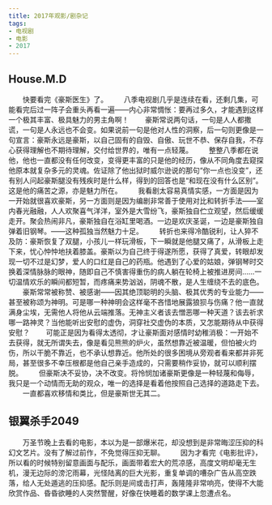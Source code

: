 ```yaml
---
title: 2017年观影/剧杂记
tags:
- 电视剧
- 电影
- 2017
---
```


## House.M.D

　　快要看完《豪斯医生》了。
　　八季电视剧几乎是连续在看，还剩几集，可能看完后过一阵子会重头再看一遍——内心非常惆怅：要再过多久，才能遇到这样一个极其丰富、极具魅力的男主角啊！
　　豪斯常说两句话，一句是人人都撒谎，一句是人永远也不会变。如果说前一句是他对人性的洞察，后一句则更像是一句宣言：豪斯永远是豪斯，以自己固有的自毁、自傲、玩世不恭、保存自我，不存心获得理解也不期待理解，交付给世界的，唯有一点轻蔑。
　　整整八季都在说他，他也一直都没有任何改变，变得更丰富的只是他的经历，像从不同角度去窥探他原本就复杂多元的灵魂。佐证除了他出狱时威尔逊说的那句“你一点也没变”，还有别人问起豪斯腿没有残疾时是什么样，得到的回答也是“和现在没有什么区别”。这是他的痛苦之源，亦是魅力所在。
　　我看剧太容易真情实感，一方面是因为一开始就很喜欢豪斯，另一方面则是因为编剧非常善于使用对比和转折手法——室内春光融融，人人欢聚喜气洋洋，室外是大雪纷飞，豪斯独自伫立观望，然后缓缓走开。聚会热闹非凡，豪斯独自在浴缸里喝酒。一边是欢庆圣诞，一边是豪斯独自弹着旧钢琴。——这种孤独当然魅力十足。
　　转折也来得冷酷锐利，让人猝不及防：豪斯恢复了双腿，小孩儿一样玩滑板，下一瞬就是他腿又痛了，从滑板上走下来，忧心忡忡地扶着膝盖。豪斯以为自己终于得遂所愿，获得了真爱，转眼却发现一切不过是幻梦，爱人的口红是自己的药瓶。他遇到了心爱的姑娘，弹钢琴时交换着深情脉脉的眼神，随即自己不慎害得重伤的病人躺在轮椅上被推进房间……一切温情欢乐的瞬间都短暂，而疼痛来势汹汹，阴魂不散，是人生缠绕不去的底色。
　　豪斯常常被称赞、被感谢——因其绝顶聪明的头脑、极其优秀的专业能力——甚至被称颂为神明。可是哪一种神明会这样毫不吝惜地展露狼狈与伤痛？他一直就满身尘埃，无需他人将他从云端推落。无神主义者该去憎恶哪一种天道？该去祈求哪一路神灵？当他能听出安慰的虚伪，洞穿社交虚伪的本质，又怎能期待从中获得安慰？
　　可能正是因为看得太透彻，才让豪斯面对感情时幼稚消极：一开始不去获得，就无所谓失去，像是看见熊熊的炉火，虽然想靠近被温暖，但怕被火灼伤，所以干脆不靠近，也不承认想靠近。他所处的很多困境从旁观者看来都并非死局，甚至很多不幸压根都是他自己亲手造成的，只需要稍作妥协，就可以顺利摆脱。
　　但豪斯决不妥协，决不改变。将怜悯加诸豪斯更像是一种轻蔑和侮辱，我只是一个动情而无助的观众，唯一的选择是看着他按照自己选择的道路走下去。
　　一直都喜欢移情和类比，但是豪斯世无其二。

## 银翼杀手2049

　　万圣节晚上去看的电影，本以为是一部爆米花，却没想到是非常晦涩压抑的科幻文艺片。没有了解过前作，不免觉得压抑无聊。
 　　因为才看完《电影批评》，所以看的时候特别留意画面与配乐，画面带着宏大的荒凉感，高度文明却毫无生机，漫无边际的滂沱雨幕，光怪陆离的巨大光影，重复单调的嘈杂广告从高空跌落，给人无处遁逃的压抑感。配乐则是间或击打声，轰隆隆非常响亮，使得不大能欣赏作品、昏昏欲睡的人突然警醒，好像在快睡着的数学课上忽遭点名。
　


